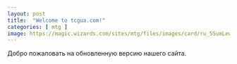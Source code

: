 ```yaml
---
layout: post
title:  "Welcome to tcgua.com!"
categories: [ mtg ]
image: https://magic.wizards.com/sites/mtg/files/images/card/ru_55umLewZmg.png
---
```

Добро пожаловать на обновленную версию нашего сайта.
